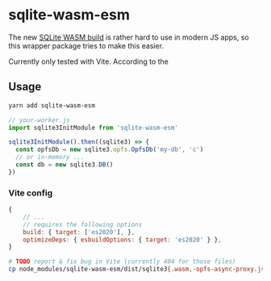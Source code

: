 # sqlite-wasm-esm

The new [SQLite WASM build](https://github.com/sqlite/sqlite/tree/master/ext/wasm/) is rather hard to use in modern JS apps, so this wrapper package tries to make this easier.

Currently only tested with Vite. According to the

## Usage

```sh
yarn add sqlite-wasm-esm
```

```js
// your-worker.js
import sqlite3InitModule from 'sqlite-wasm-esm'

sqlite3InitModule().then((sqlite3) => {
  const opfsDb = new sqlite3.opfs.OpfsDb('my-db', 'c')
  // or in-memory ...
  const db = new sqlite3.DB()
})
```

### Vite config

```js
{
	// ...
	// requires the following options
	build: { target: ['es2020'], },
	optimizeDeps: { esbuildOptions: { target: 'es2020' } },
}
```

```sh
# TODO report & fix bug in Vite (currently 404 for those files)
cp node_modules/sqlite-wasm-esm/dist/sqlite3{.wasm,-opfs-async-proxy.js} node_modules/.vite/deps/
```
